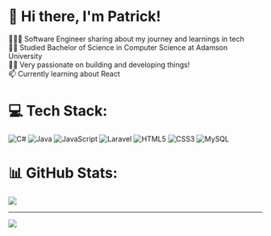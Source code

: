 <!-- Level 1: Simple bio and stats -->

# 👋 Hi there, I'm Patrick!

👩🏻‍💻 Software Engineer sharing about my journey and learnings in tech </br>
👨‍🎓 Studied Bachelor of Science in Computer Science at  Adamson University </br>
🙋‍♂️ Very passionate on building and developing things! </br>
📫 Currently learning about React </br>

<!-- GitHub stats from (https://github.com/anuraghazra/github-readme-stats)
[![Anurag's GitHub stats-Dark](https://github-readme-stats.vercel.app/api?username=pjpj-pj&show_icons=true&theme=dark#gh-dark-mode-only)](https://github.com/pjpj-pj/github-readme-stats#gh-dark-mode-only)
[![Anurag's GitHub stats-Light](https://github-readme-stats.vercel.app/api?username=pjpj-pj&show_icons=true&theme=default#gh-light-mode-only)](https://github.com/pjpj-pj/github-readme-stats#gh-light-mode-only)
-->

<!---
# 🌐 Socials:
[![Facebook](https://img.shields.io/badge/Facebook-%231877F2.svg?logo=Facebook&logoColor=white)](https://facebook.com/https://www.facebook.com/patrickjamesnedula16) [![Instagram](https://img.shields.io/badge/Instagram-%23E4405F.svg?logo=Instagram&logoColor=white)](https://instagram.com/https://www.instagram.com/pj.nedula/) [![LinkedIn](https://img.shields.io/badge/LinkedIn-%230077B5.svg?logo=linkedin&logoColor=white)](https://linkedin.com/in/https://www.linkedin.com/in/patrick-james-nedula-87a15b2b0/) [![Reddit](https://img.shields.io/badge/Reddit-%23FF4500.svg?logo=Reddit&logoColor=white)](https://reddit.com/user/https://www.reddit.com/user/pjpjpjz/) 
-->

# 💻 Tech Stack:
![C#](https://img.shields.io/badge/c%23-%23239120.svg?style=for-the-badge&logo=csharp&logoColor=white) ![Java](https://img.shields.io/badge/java-%23ED8B00.svg?style=for-the-badge&logo=openjdk&logoColor=white) ![JavaScript](https://img.shields.io/badge/javascript-%23323330.svg?style=for-the-badge&logo=javascript&logoColor=%23F7DF1E) ![Laravel](https://img.shields.io/badge/laravel-%23FF2D20.svg?style=for-the-badge&logo=laravel&logoColor=white) ![HTML5](https://img.shields.io/badge/html5-%23E34F26.svg?style=for-the-badge&logo=html5&logoColor=white) ![CSS3](https://img.shields.io/badge/css3-%231572B6.svg?style=for-the-badge&logo=css3&logoColor=white) ![MySQL](https://img.shields.io/badge/mysql-4479A1.svg?style=for-the-badge&logo=mysql&logoColor=white)
# 📊 GitHub Stats:
![](https://github-readme-stats.vercel.app/api?username=pjpj-pj&theme=dark&hide_border=false&include_all_commits=false&count_private=false)<br/>

---
[![](https://visitcount.itsvg.in/api?id=pjpj-pj&icon=0&color=0)](https://visitcount.itsvg.in)

<!-- Proudly created with GPRM ( https://gprm.itsvg.in ) -->

